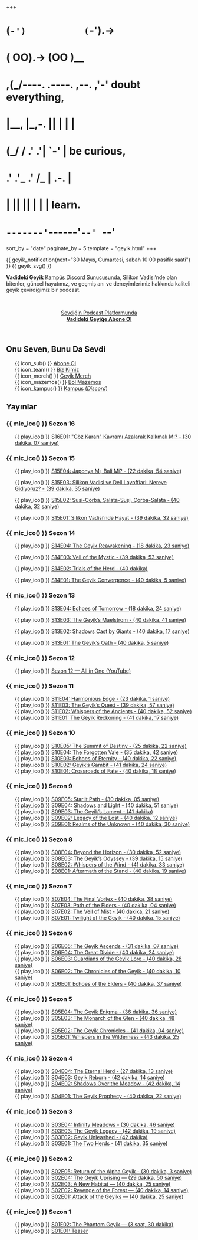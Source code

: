 +++
#   (`-')           (`-').->
#   ( OO).->        (OO )__
# ,(_/----. .----. ,--. ,'-' doubt everything,
# |__,    |\_,-.  ||  | |  |
#  (_/   /    .' .'|  `-'  | be curious,
#  .'  .'_  .'  /_ |  .-.  |
# |       ||      ||  | |  | learn.
# `-------'`------'`--' `--'

sort_by = "date"
paginate_by = 5
template = "geyik.html"
+++

{{ geyik_notification(next="30 Mayıs, Cumartesi, sabah 10:00 pasifik saati") }}
{{ geyik_svg() }}

**Vadideki Geyik** [Kampüs Discord Sunucusunda][kampus], Silikon
Vadisi’nde olan bitenler, güncel hayatımız, ve geçmiş anı ve deneyimlerimiz
hakkında kaliteli geyik çevirdiğimiz bir podcast.

<p>&nbsp;</p>
<center>
<a href="/subscribe/">Sevdiğin Podcast Platformunda<br>
<strong>Vadideki Geyiğe Abone Ol</strong></a>
</center>
<p>&nbsp;</p>

<div style="clear:both;"></div>

## Onu Seven, Bunu Da Sevdi

- {{ icon_sub() }} [Abone Ol](@/vadideki-geyik/subscribe.md)
- {{ icon_team() }} [Biz Kimiz](@/vadideki-geyik/team.md)
- {{ icon_merch() }} [Geyik Merch](https://geyik.store/)
- {{ icon_mazemos() }} [Bol Mazemos](@/vadideki-geyik/bol-mazemos.md)
- {{ icon_kampus() }} [Kampus (*Discord*)](https://discord.gg/kampus)

## Yayınlar

<style>
li {list-style-type: none;}
</style>

### {{ mic_ico() }}️ Sezon 16

- {{ play_ico() }} <a href="https://podcasters.spotify.com/pod/show/vadideki-geyik/episodes/S16E01-Gz-Karar-Kavram-Azalarak-Kalkmal-M-e2nivsa">S16E01: "Göz Kararı" Kavramı Azalarak Kalkmalı Mı? - (30 dakika, 07 saniye)</a>

### {{ mic_ico() }}️ Sezon 15

- {{ play_ico() }} <a href="https://podcasters.spotify.com/pod/show/vadideki-geyik/episodes/S15E04-Japonya-M--Bali-Mi-e2n1qo3/a-abfn6ar">S15E04: Japonya Mı, Bali Mi? - (22 dakika, 54 saniye)</a>

- {{ play_ico() }} <a href="https://podcasters.spotify.com/pod/show/vadideki-geyik/episodes/S15E03-Silikon-Vadisi-ve-Dell-Layofflari-Nereye-Gidiyoruz-e2n1qmf/a-abfn68p">S15E03: Silikon Vadisi ve Dell Layofflari: Nereye Gidiyoruz? - (39 dakika, 35 saniye)</a>

- {{ play_ico() }} <a href="https://podcasters.spotify.com/pod/show/vadideki-geyik/episodes/S15E02-Sui-orba--Salata-Sui--orba-Salata-e2n1qij/a-abfn63g">S15E02: Suşi-Çorba, Salata-Suşi, Çorba-Salata - (40 dakika, 32 saniye)</a>

- {{ play_ico() }} <a href="https://podcasters.spotify.com/pod/show/vadideki-geyik/episodes/S15E01-Silikon-Vadisinde-Hayat-e2n1qg2/a-abfn60m">S15E01: Silikon Vadisi’nde Hayat - (39 dakika, 32 saniye)</a>

### {{ mic_ico() }}️ Sezon 14

- {{ play_ico() }} <a href="https://podcasters.spotify.com/pod/show/vadideki-geyik/episodes/S14E04-The-Geyik-Reawakening-e2jgdnt">S14E04: The Geyik Reawakening - (18 dakika, 23 saniye)</a>

- {{ play_ico() }} <a href="https://podcasters.spotify.com/pod/show/vadideki-geyik/episodes/S14E03-Veil-of-the-Mystic-e2jgdjs">S14E03: Veil of the Mystic - (39 dakika, 53 saniye)</a>

- {{ play_ico() }} <a href="https://podcasters.spotify.com/pod/show/vadideki-geyik/episodes/S14E02-Trials-of-the-Herd-e2jgdbe">S14E02: Trials of the Herd - (40 dakika)</a>

- {{ play_ico() }} <a href="https://podcasters.spotify.com/pod/show/vadideki-geyik/episodes/S14E01-The-Geyik-Convergence-e2jgd5s">S14E01: The Geyik Convergence - (40 dakika, 5 saniye)</a>

### {{ mic_ico() }}️ Sezon 13

- {{ play_ico() }} <a href="https://podcasters.spotify.com/pod/show/vadideki-geyik/episodes/S13E04-Echoes-of-Tomorrow-e2hogkd">S13E04: Echoes of Tomorrow - (18 dakika, 24 saniye)</a>

- {{ play_ico() }} <a href="https://podcasters.spotify.com/pod/show/vadideki-geyik/episodes/S13E03-The-Geyiks-Maelstrom-e2hogj6">S13E03: The Geyik’s Maelstrom - (40 dakika, 41 saniye)</a>

- {{ play_ico() }} <a href="https://podcasters.spotify.com/pod/show/vadideki-geyik/episodes/S13E02-Shadows-Cast-by-Giants-e2hoghr/a-ab4bc0j">S13E02: Shadows Cast by Giants - (40 dakika, 17 saniye)</a>

- {{ play_ico() }} <a href="https://podcasters.spotify.com/pod/show/vadideki-geyik/episodes/S13E01-The-Geyiks-Oath-e2hogg1/a-ab4bbrm">S13E01: The Geyik’s Oath - (40 dakika, 5 saniye)</a>

### {{ mic_ico() }}️ Sezon 12

- {{ play_ico() }} <a href="https://www.youtube.com/watch?v=dccD6mPo7Dc">Sezon 12 — All in One (YouTube)</a>

### {{ mic_ico() }}️️ Sezon 11

- {{ play_ico() }} <a href="https://podcasters.spotify.com/pod/show/vadideki-geyik/episodes/S11E04-Harmonious-Edge-e2fopst/a-aavht92">S11E04: Harmonious Edge - (23 dakika, 1 saniye)</a>
- {{ play_ico() }} <a href="https://podcasters.spotify.com/pod/show/vadideki-geyik/episodes/S11E03-The-Geyiks-Quest-e2fopq2/a-aavhsuq">S11E03: The Geyik’s Quest - (39 dakika, 57 saniye)</a>
- {{ play_ico() }} <a href="https://podcasters.spotify.com/pod/show/vadideki-geyik/episodes/S11E02-Whispers-of-the-Ancients-e2fopb8/a-aavhsof">S11E02: Whispers of the Ancients - (40 dakika, 52 saniye)</a>
- {{ play_ico() }} <a href="https://podcasters.spotify.com/pod/show/vadideki-geyik/episodes/S11E01-The-Geyik-Reckoning-e2fop7r">S11E01: The Geyik Reckoning - (41 dakika, 17 saniye)</a>

### {{ mic_ico() }}️ Sezon 10

- {{ play_ico() }} <a href="https://podcasters.spotify.com/pod/show/vadideki-geyik/episodes/S10E05-The-Summit-of-Destiny-e2f1ve2/a-aata7h9">S10E05: The Summit of Destiny - (25 dakika, 22 saniye)</a>
- {{ play_ico() }} <a href="https://podcasters.spotify.com/pod/show/vadideki-geyik/episodes/S10E04-The-Forgotten-Vale-e2f1v9s/a-aata775">S10E04: The Forgotten Vale - (35 dakika, 42 saniye)</a>
- {{ play_ico() }} <a href="https://podcasters.spotify.com/pod/show/vadideki-geyik/episodes/S10E03-Echoes-of-Eternity-e2f1v65/a-aata6u8">S10E03: Echoes of Eternity - (40 dakika, 22 saniye)</a>
- {{ play_ico() }} <a href="https://podcasters.spotify.com/pod/show/vadideki-geyik/episodes/S10E02-Geyiks-Gambit-e2f1v0b/a-aata6eu">S10E02: Geyik’s Gambit - (41 dakika, 24 saniye)</a>
- {{ play_ico() }} <a href="https://podcasters.spotify.com/pod/show/vadideki-geyik/episodes/S10E01-Crossroads-of-Fate-e2f1mh0/a-aat9e19">S10E01: Crossroads of Fate - (40 dakika, 18 saniye)</a>

### {{ mic_ico() }}️️ Sezon 9

- {{ play_ico() }} <a href="https://podcasters.spotify.com/pod/show/vadideki-geyik/episodes/S09E05-Starlit-Path-e2eimbt/a-aartfdd">S09E05: Starlit Path - (30 dakika, 05 saniye)</a>
- {{ play_ico() }} <a href="https://podcasters.spotify.com/pod/show/vadideki-geyik/episodes/S09E04-Shadows-and-Light-e2eim79/a-aartf19">S09E04: Shadows and Light - (40 dakika, 51 saniye)</a>
- {{ play_ico() }} <a href="https://podcasters.spotify.com/pod/show/vadideki-geyik/episodes/S09E03-The-Geyiks-Lament-e2eim2v/a-aartelf">S09E03: The Geyik’s Lament - (41 dakika)</a>
- {{ play_ico() }} <a href="https://podcasters.spotify.com/pod/show/vadideki-geyik/episodes/S09E02-Legacy-of-the-Lost-e2eilt6/a-aarte77">S09E02: Legacy of the Lost - (40 dakika, 12 saniye)</a>
- {{ play_ico() }} <a href="https://podcasters.spotify.com/pod/show/vadideki-geyik/episodes/S9E01-Realms-of-the-Unknown-e2eilof/a-aartdp6">S09E01: Realms of the Unknown - (40 dakika, 30 saniye)</a>

### {{ mic_ico() }}️ Sezon 8

- {{ play_ico() }} <a href="https://podcasters.spotify.com/pod/show/vadideki-geyik/episodes/S08E04-Beyond-the-Horizon-e2dtcm9/a-aaq2svq">S08E04: Beyond the Horizon - (30 dakika, 52 saniye)</a>
- {{ play_ico() }} <a href="https://podcasters.spotify.com/pod/show/vadideki-geyik/episodes/S08E03-The-Geyiks-Odyssey-e2dtckf/a-aaq2spe">S08E03: The Geyik’s Odyssey - (39 dakika, 15 saniye)</a>
- {{ play_ico() }} <a href="https://podcasters.spotify.com/pod/show/vadideki-geyik/episodes/S08E02-Whispers-of-the-Wind-e2dtcie/a-aaq2sj9">S08E02: Whispers of the Wind - (41 dakika, 33 saniye)</a>
- {{ play_ico() }} <a href="https://podcasters.spotify.com/pod/show/vadideki-geyik/episodes/S08E01-Aftermath-of-the-Stand-e2dtcg7/a-aaq2sc8">S08E01: Aftermath of the Stand - (40 dakika, 19 saniye)</a>

### {{ mic_ico() }}️ Sezon 7

- {{ play_ico() }} <a href="https://podcasters.spotify.com/pod/show/vadideki-geyik/episodes/S07E04-The-Final-Vortex-e2db81h">S07E04: The Final Vortex - (40 dakika, 38 saniye)</a>
- {{ play_ico() }} <a href="https://podcasters.spotify.com/pod/show/vadideki-geyik/episodes/S07E03-Path-of-the-Elders-e2db7sk/a-aaof568">S07E03: Path of the Elders - (40 dakika, 04 saniye)</a>
- {{ play_ico() }} <a href="https://podcasters.spotify.com/pod/show/vadideki-geyik/episodes/S07E02-The-Veil-of-Mist-e2db7p7/a-aaof4pr">S07E02: The Veil of Mist - (40 dakika, 21 saniye)</a>
- {{ play_ico() }} <a href="https://podcasters.spotify.com/pod/show/vadideki-geyik/episodes/S07E01-Twilight-of-the-Geyik-e2db7ce/a-aaof4c0">S07E01: Twilight of the Geyik - (40 dakika, 15 saniye)</a>

### {{ mic_ico() }}️ Sezon 6

- {{ play_ico() }} <a href="https://podcasters.spotify.com/pod/show/vadideki-geyik/episodes/S06E05-The-Geyik-Ascends-e2cb46i">S06E05: The Geyik Ascends - (31 dakika, 07 saniye)</a>
- {{ play_ico() }} <a href="https://podcasters.spotify.com/pod/show/vadideki-geyik/episodes/S06E04-The-Great-Divide-e2cb42q">S06E04: The Great Divide - (40 dakika, 24 saniye)</a>
- {{ play_ico() }} <a href="https://podcasters.spotify.com/pod/show/vadideki-geyik/episodes/S06E03-Guardians-of-the-Geyik-Lore-e2cb3ub/a-aalauk1">S06E03: Guardians of the Geyik Lore - (40 dakika, 28 saniye)</a>
- {{ play_ico() }} <a href="https://podcasters.spotify.com/pod/show/vadideki-geyik/episodes/S06E02-The-Chronicles-of-the-Geyik-e2cb3pj/a-aalau6o">S06E02: The Chronicles of the Geyik - (40 dakika, 10 saniye)</a>
- {{ play_ico() }} <a href="https://podcasters.spotify.com/pod/show/vadideki-geyik/episodes/S06E01-Echoes-of-the-Elders-e2cb3kl">S06E01: Echoes of the Elders - (40 dakika, 37 saniye)</a>

### {{ mic_ico() }}️ Sezon 5

- {{ play_ico() }} <a href="https://podcasters.spotify.com/pod/show/vadideki-geyik/episodes/S05E04-The-Geyik-Enigma-e2bl2su/a-aaj4qnb">S05E04: The Geyik Enigma - (36 dakika, 36 saniye)</a>
- {{ play_ico() }} <a href="https://podcasters.spotify.com/pod/show/vadideki-geyik/episodes/S05E03-The-Monarch-of-the-Glen-e2bl2qr/a-aaj4qik">S05E03: The Monarch of the Glen - (40 dakika, 48 saniye)</a>
- {{ play_ico() }} <a href="https://podcasters.spotify.com/pod/show/vadideki-geyik/episodes/S05E02-The-Geyik-Chronicles-e2bl2ok">S05E02: The Geyik Chronicles - (41 dakika, 04 saniye)</a>
- {{ play_ico() }} <a href="https://podcasters.spotify.com/pod/show/vadideki-geyik/episodes/S05E01-Whispers-in-the-Wilderness-e2bl2ln/a-aaj4q52">S05E01: Whispers in the Wilderness - (43 dakika, 25 saniye)</a>

### {{ mic_ico() }}️ Sezon 4

- {{ play_ico() }} <a href="https://podcasters.spotify.com/pod/show/vadideki-geyik/episodes/S04E04-The-Eternal-Herd-e2bb3sn/a-aai5rjn">S04E04: The Eternal Herd - (27 dakika, 13 saniye)</a>
- {{ play_ico() }} <a href="https://podcasters.spotify.com/pod/show/vadideki-geyik/episodes/S04E03-Geyik-Reborn-e2bb3qk/a-aai5rbi">S04E03: Geyik Reborn - (42 dakika, 14 saniye)</a>
- {{ play_ico() }} <a href="https://podcasters.spotify.com/pod/show/vadideki-geyik/episodes/S04E02-Shadows-Over-the-Meadow-e2bb3ni/a-aai5r3n">S04E02: Shadows Over the Meadow - (42 dakika, 14 saniye)</a>
- {{ play_ico() }} <a href="https://podcasters.spotify.com/pod/show/vadideki-geyik/episodes/S04E01-The-Geyik-Prophecy-e2bb3k2/a-aai5qpo">S04E01: The Geyik Prophecy - (40 dakika, 22 saniye)</a>

### {{ mic_ico() }}️ Sezon 3

- {{ play_ico() }} <a href="https://podcasters.spotify.com/pod/show/vadideki-geyik/episodes/S03E04-Infinity-Meadows-e2b429k">S03E04: Infinity Meadows - (30 dakika, 46 saniye)</a>
- {{ play_ico() }} <a href="https://podcasters.spotify.com/pod/show/vadideki-geyik/episodes/S03E03-The-Geyik-Legacy-e2b41t9/a-aahg0vt">S03E03: The Geyik Legacy - (42 dakika, 19 saniye)</a>
- {{ play_ico() }} <a href="https://podcasters.spotify.com/pod/show/vadideki-geyik/episodes/S03E02-Geyik-Unleashed-e2b41ds/a-aahfv8s">S03E02: Geyik Unleashed - (42 dakika)</a>
- {{ play_ico() }} <a href="https://podcasters.spotify.com/pod/show/vadideki-geyik/episodes/S03E01-The-Two-Herds-e2b405r/a-aahfrg9">S03E01: The Two Herds - (41 dakika, 35 saniye)</a>

### {{ mic_ico() }}️️ Sezon 2

- {{ play_ico() }} <a href="https://podcasters.spotify.com/pod/show/vadideki-geyik/episodes/Episode-6-Return-of-the-Alpha-Geyik-e2af2qb">S02E05: Return of the Alpha Geyik - (30 dakika, 3 saniye)</a>
- {{ play_ico() }} <a href="https://podcasters.spotify.com/pod/show/vadideki-geyik/episodes/Episode-5-The-Geyik-Uprising-e2af2lq/a-aafdu79">S02E04: The Geyik Uprising — (29 dakika, 50 saniye)</a>
- {{ play_ico() }} <a href="https://podcasters.spotify.com/pod/show/vadideki-geyik/episodes/Episode-4-A-New-Habitat-e2af2gh/a-aafdtml">S02E03: A New Habitat — (40 dakika, 25 saniye)</a>
- {{ play_ico() }} <a href="https://podcasters.spotify.com/pod/show/vadideki-geyik/episodes/Episode-3-Revenge-of-the-Forest-e2af2a9/a-aafdstr">S02E02: Revenge of the Forest — (40 dakika, 14 saniye)</a>
- {{ play_ico() }} <a href="https://podcasters.spotify.com/pod/show/vadideki-geyik/episodes/Episode-2-Attack-of-the-Geyiks-e2adunu">S02E01: Attack of the Geyiks — (40 dakika, 25 saniye)</a>

### {{ mic_ico() }}️ Sezon 1

- {{ play_ico() }} <a href="https://podcasters.spotify.com/pod/show/vadideki-geyik/episodes/Episode-1-The-Phantom-Geyik-e2a118j">S01E02: The Phantom Geyik — (3 saat, 30 dakika)</a>
- {{ play_ico() }} <a href="https://podcasters.spotify.com/pod/show/vadideki-geyik/episodes/Episode-0-Teaser-e29mtet/a-aad346i">S01E01: Teaser</a>

<p>&nbsp;</p>

[kampus]: https://discord.gg/kampus 'katıl kurt!'
